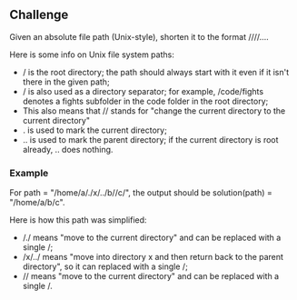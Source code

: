 ## Challenge

Given an absolute file path (Unix-style), shorten it to the format /<dir1>/<dir2>/<dir3>/....

Here is some info on Unix file system paths:

- / is the root directory; the path should always start with it even if it isn't there in the given path;
- / is also used as a directory separator; for example, /code/fights denotes a fights subfolder in the code folder in the root directory;
- This also means that // stands for "change the current directory to the current directory"
- . is used to mark the current directory;
- .. is used to mark the parent directory; if the current directory is root already, .. does nothing.

### Example

For path = "/home/a/./x/../b//c/", the output should be
solution(path) = "/home/a/b/c".

Here is how this path was simplified:
- /./ means "move to the current directory" and can be replaced with a single /;
- /x/../ means "move into directory x and then return back to the parent directory", so it can replaced with a single /;
- // means "move to the current directory" and can be replaced with a single /.